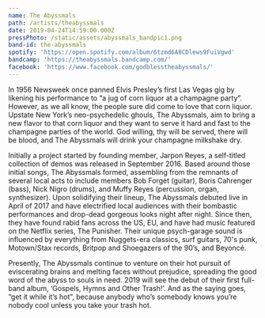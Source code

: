 ```yaml
---
name: The Abyssmals
path: /artists/theabyssmals
date: 2019-04-24T14:59:00.000Z
pressPhoto: /static/assets/abyssmals_bandpic1.png
band-id: the-abyssmals
spotify: 'https://open.spotify.com/album/6tzmd6A8CDlews9FuiVgwd'
bandcamp: 'https://theabyssmals.bandcamp.com/'
facebook: 'https://www.facebook.com/godblesstheabyssmals/'
---
```

In 1956 Newsweek once panned Elvis Presley’s first Las Vegas gig by likening his performance to “a jug of corn liquor at a champagne party”.  However, as we all know, the people sure did come to love that corn liquor. Upstate New York’s neo-psychedelic ghouls, The Abyssmals, aim to bring a new flavor to that corn liquor and they want to serve it hard and fast to the champagne parties of the world. God willing, thy will be served, there will be blood, and The Abyssmals will drink your champagne milkshake dry. 

Initially a project started by founding member, Jarpon Reyes, a self-titled collection of demos was released in September 2016.  Based around those initial songs, The Abyssmals formed, assembling from the remnants of several local acts to include members Bob Forget (guitar), Boris Cahrenger (bass), Nick Nigro (drums), and Muffy Reyes (percussion, organ, synthesizer). Upon solidifying their lineup, The Abyssmals debuted live in April of 2017 and have electrified local audiences with their bombastic performances and drop-dead gorgeous looks night after night.  Since then, they have found rabid fans across the US, EU, and have had music featured on the Netflix series, The Punisher. Their unique psych-garage sound is influenced by everything from Nuggets-era classics, surf guitars, 70's punk, Motown/Stax records, Britpop and Shoegazers of the 90’s, and Beyoncé.

Presently, The Abyssmals continue to venture on their hot pursuit of eviscerating brains and melting faces without prejudice, spreading the good word of the abyss to souls in need. 2019 will see the debut of their first full-band album, ‘Gospels, Hymns and Other Trash!’. And as the saying goes, “get it while it’s hot”, because anybody who’s somebody knows you’re nobody cool unless you take your trash hot.
